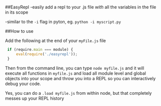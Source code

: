 ##EasyRepl
  -easily add a repl to your .js file _with_ all the variables in the file in its scope
  
  -similar to the `-i` flag in pyton, eg. `python -i myscript.py`

##How to use

Add the following at the end of your `myFile.js` file

```javascript
 if (require.main === module) {
     eval(require('./easyrepl'));
 }
```
Then from the command line, you can type `node myfile.js` and it will execute all functions in `myfile.js` and load all module level and global objects into your scope and throw you into a REPL so you can interactively debug your code.

Yes, you can do a `.load myfile.js` from within node, but that completely messes up your REPL history
